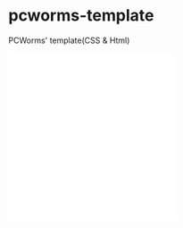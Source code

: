 # pcworms-template
PCWorms' template(CSS &amp; Html)

![Template.html](./template.html) ![Template.css](./template.css) 

